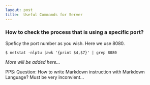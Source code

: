 ```yaml
---
layout: post
title:  Useful Commands for Server
---
```



### How to check the process that is using a specific port?

Speficy the port number as you wish. Here we use 8080.

	$ netstat -nlptu |awk '{print $4,$7}' | grep 8080
	
	
	
	
_More will be added here..._

PPS: Question: How to write Markdown instruction with Markdown Language? Must be very inconvient...